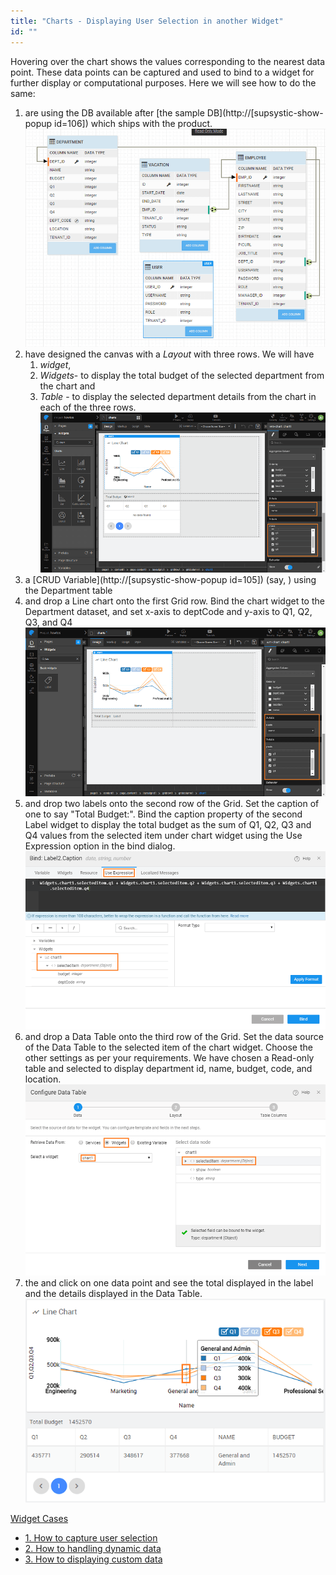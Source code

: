 ```yaml
---
title: "Charts - Displaying User Selection in another Widget"
id: ""
---
```


Hovering over the chart shows the values corresponding to the nearest data point. These data points can be captured and used to bind to a widget for further display or computational purposes. Here we will see how to do the same:

1. are using the DB available after [the sample DB](http://[supsystic-show-popup id=106]) which ships with the product. [![](../assets/db_apis_db.png)](../assets/db_apis_db.png)
2. have designed the canvas with a _Layout_ with three rows. We will have
    1. _widget_,
    2. _Widgets_\- to display the total budget of the selected department from the chart and
    3. _Table_ - to display the selected department details from the chart in each of the three rows. [![](../assets/chart_sel_design.png)](../assets/chart_sel_design.png)
3. a [CRUD Variable](http://[supsystic-show-popup id=105]) (say, ) using the Department table
4. and drop a Line chart onto the first Grid row. Bind the chart widget to the Department dataset, and set x-axis to deptCode and y-axis to Q1, Q2, Q3, and Q4 [![](../assets/chart_sel_chart.png)](../assets/chart_sel_chart.png)
5. and drop two labels onto the second row of the Grid. Set the caption of one to say "Total Budget:". Bind the caption property of the second Label widget to display the total budget as the sum of Q1, Q2, Q3 and Q4 values from the selected item under chart widget using the Use Expression option in the bind dialog. [![](../assets/chart_sel_label.png)](../assets/chart_sel_label.png)
6. and drop a Data Table onto the third row of the Grid. Set the data source of the Data Table to the selected item of the chart widget. Choose the other settings as per your requirements. We have chosen a Read-only table and selected to display department id, name, budget, code, and location. [![](../assets/chart_sel_dt.png)](../assets/chart_sel_dt.png)
7. the and click on one data point and see the total displayed in the label and the details displayed in the Data Table. [![](../assets/chart_sel_run.png)](../assets/chart_sel_run.png)

[Widget Cases](/learn/app-development/widgets/chart/chart-widget/#use-cases)

- [1\. How to capture user selection](/learn/how-tos/charts-displaying-user-selection-another-widget/)
- [2\. How to handling dynamic data](/learn/how-tos/charts-handling-dynamic-data/)
- [3\. How to displaying custom data](/learn/how-tos/charts-custom-data/)
